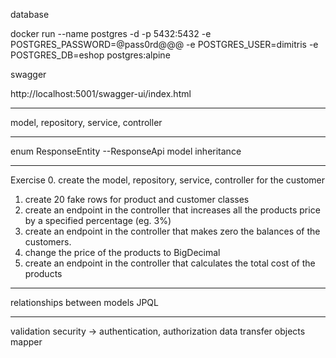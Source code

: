 database

docker run --name postgres -d -p 5432:5432 -e POSTGRES_PASSWORD=@pass0rd@@@ -e POSTGRES_USER=dimitris -e POSTGRES_DB=eshop postgres:alpine

swagger

http://localhost:5001/swagger-ui/index.html

------
model, repository, service, controller

------ 
enum
ResponseEntity
--ResponseApi
model inheritance

----------------------------------
Exercise
0.  create the model, repository, service, controller for the customer
1. create 20 fake rows for product and customer classes
2. create an endpoint in the controller that increases all the products price by a specified percentage (eg. 3%)
3. create an endpoint in the controller that makes zero the balances of the customers.
4. change the price of the products to BigDecimal
5. create an endpoint in the controller that calculates the total cost of the products






------
relationships between models
JPQL


------
validation
security -> authentication, authorization
data transfer objects
mapper


